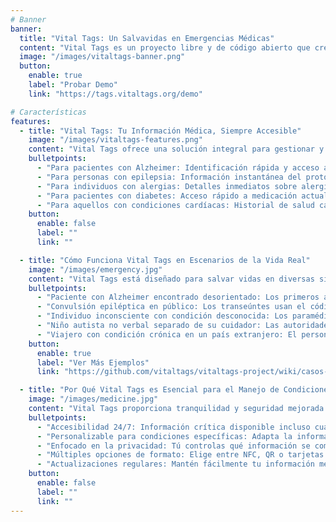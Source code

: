 ```yaml
---
# Banner
banner:
  title: "Vital Tags: Un Salvavidas en Emergencias Médicas"
  content: "Vital Tags es un proyecto libre y de código abierto que crea etiquetas NFC, códigos QR y tarjetas físicas que proporcionan acceso instantáneo a información médica crítica. Empoderando a personas con condiciones crónicas y salvando vidas en emergencias."
  image: "/images/vitaltags-banner.png"
  button:
    enable: true
    label: "Probar Demo"
    link: "https://tags.vitaltags.org/demo"

# Características
features:
  - title: "Vital Tags: Tu Información Médica, Siempre Accesible"
    image: "/images/vitaltags-features.png"
    content: "Vital Tags ofrece una solución integral para gestionar y acceder a información médica de emergencia. Así es como puede ayudar:"
    bulletpoints:
      - "Para pacientes con Alzheimer: Identificación rápida y acceso al historial médico"
      - "Para personas con epilepsia: Información instantánea del protocolo de convulsiones"
      - "Para individuos con alergias: Detalles inmediatos sobre alergias y medicamentos"
      - "Para pacientes con diabetes: Acceso rápido a medicación actual y dosis"
      - "Para aquellos con condiciones cardíacas: Historial de salud cardíaca instantáneo"
    button:
      enable: false
      label: ""
      link: ""

  - title: "Cómo Funciona Vital Tags en Escenarios de la Vida Real"
    image: "/images/emergency.jpg"
    content: "Vital Tags está diseñado para salvar vidas en diversas situaciones de emergencia. Aquí hay algunas aplicaciones del mundo real:"
    bulletpoints:
      - "Paciente con Alzheimer encontrado desorientado: Los primeros auxilios escanean la etiqueta NFC para identificar a la persona y contactar a la familia"
      - "Convulsión epiléptica en público: Los transeúntes usan el código QR para acceder al protocolo adecuado de respuesta a convulsiones"
      - "Individuo inconsciente con condición desconocida: Los paramédicos acceden rápidamente al historial médico completo a través de la tarjeta Vital Tags"
      - "Niño autista no verbal separado de su cuidador: Las autoridades usan Vital Tags para entender las necesidades del niño y reunirlo con su familia"
      - "Viajero con condición crónica en un país extranjero: El personal médico supera la barrera del idioma escaneando Vital Tags"
    button:
      enable: true
      label: "Ver Más Ejemplos"
      link: "https://github.com/vitaltags/vitaltags-project/wiki/casos-de-uso"

  - title: "Por Qué Vital Tags es Esencial para el Manejo de Condiciones Crónicas"
    image: "/images/medicine.jpg"
    content: "Vital Tags proporciona tranquilidad y seguridad mejorada para individuos que viven con condiciones crónicas y sus cuidadores."
    bulletpoints:
      - "Accesibilidad 24/7: Información crítica disponible incluso cuando el usuario no puede comunicarse"
      - "Personalizable para condiciones específicas: Adapta la información a tus necesidades de salud únicas"
      - "Enfocado en la privacidad: Tú controlas qué información se comparte y cuándo"
      - "Múltiples opciones de formato: Elige entre NFC, QR o tarjetas físicas según tu preferencia"
      - "Actualizaciones regulares: Mantén fácilmente tu información médica actualizada a medida que cambia tu condición"
    button:
      enable: false
      label: ""
      link: ""
---
```

